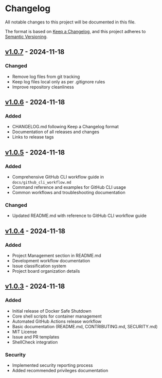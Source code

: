# Changelog

All notable changes to this project will be documented in this file.

The format is based on [Keep a Changelog](https://keepachangelog.com/en/1.0.0/),
and this project adheres to [Semantic Versioning](https://semver.org/spec/v2.0.0.html).

## [v1.0.7] - 2024-11-18

### Changed
- Remove log files from git tracking
- Keep log files local only as per .gitignore rules
- Improve repository cleanliness

## [v1.0.6] - 2024-11-18

### Added
- CHANGELOG.md following Keep a Changelog format
- Documentation of all releases and changes
- Links to release tags

## [v1.0.5] - 2024-11-18

### Added
- Comprehensive GitHub CLI workflow guide in `docs/github_cli_workflow.md`
- Command reference and examples for GitHub CLI usage
- Common workflows and troubleshooting documentation

### Changed
- Updated README.md with reference to GitHub CLI workflow guide

## [v1.0.4] - 2024-11-18

### Added
- Project Management section in README.md
- Development workflow documentation
- Issue classification system
- Project board organization details

## [v1.0.3] - 2024-11-18

### Added
- Initial release of Docker Safe Shutdown
- Core shell scripts for container management
- Automated GitHub Actions release workflow
- Basic documentation (README.md, CONTRIBUTING.md, SECURITY.md)
- MIT License
- Issue and PR templates
- ShellCheck integration

### Security
- Implemented security reporting process
- Added recommended privileges documentation

[v1.0.7]: https://github.com/PeterVinter/linux_docker_container_shutdown/releases/tag/v1.0.7
[v1.0.6]: https://github.com/PeterVinter/linux_docker_container_shutdown/releases/tag/v1.0.6
[v1.0.5]: https://github.com/PeterVinter/linux_docker_container_shutdown/releases/tag/v1.0.5
[v1.0.4]: https://github.com/PeterVinter/linux_docker_container_shutdown/releases/tag/v1.0.4
[v1.0.3]: https://github.com/PeterVinter/linux_docker_container_shutdown/releases/tag/v1.0.3
